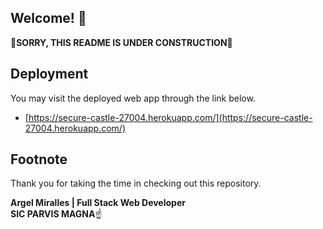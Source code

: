 ## Welcome! 👋

**🚧SORRY, THIS README IS UNDER CONSTRUCTION🚧**

## Deployment

You may visit the deployed web app through the link below.

- [https://secure-castle-27004.herokuapp.com/](https://secure-castle-27004.herokuapp.com/)

## Footnote

Thank you for taking the time in checking out this repository.

**Argel Miralles | Full Stack Web Developer**<br>
**SIC PARVIS MAGNA**☝
